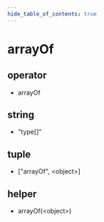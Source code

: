 ```yaml
---
hide_table_of_contents: true
---
```


# arrayOf

## operator

-   arrayOf

## string

-   "type[]"

## tuple

-   ["arrayOf", &lt;object&gt;]

## helper

-   arrayOf(&lt;object&gt;)
